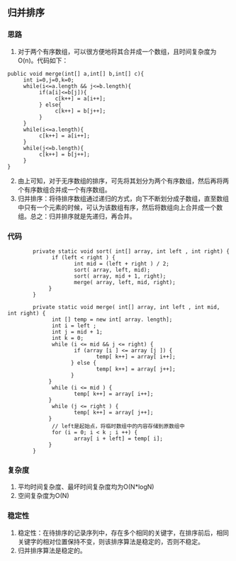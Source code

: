 ## 归并排序  
### 思路  
1. 对于两个有序数组，可以很方便地将其合并成一个数组，且时间复杂度为O(n)。代码如下：  
```  
public void merge(int[] a,int[] b,int[] c){
     int i=0,j=0,k=0;
     while(i<=a.length && j<=b.length){
          if(a[i]<=b[j]){
               c[k++] = a[i++];
          } else{
               c[k++] = b[j++];
          }
     }
     while(i<=a.length){
          c[k++] = a[i++];
     }
     while(j<=b.length){
          c[k++] = b[j++];
     }
}  
```   
2. 由上可知，对于无序数组的排序，可先将其划分为两个有序数组，然后再将两个有序数组合并成一个有序数组。  
3. 归并排序：将待排序数组通过递归的方式，向下不断划分成子数组，直至数组中只有一个元素的时候，可认为该数组有序，然后将数组向上合并成一个数组。总之：归并排序就是先递归，再合并。  
### 代码   
```
        private static void sort( int[] array, int left , int right) {
              if (left < right ) {
                     int mid = (left + right ) / 2;
                     sort( array, left, mid);
                     sort( array, mid + 1, right);
                     merge( array, left, mid, right);
             }
        }

        private static void merge( int[] array, int left , int mid, int right) {
              int [] temp = new int[ array. length];
              int i = left ;
              int j = mid + 1;
              int k = 0;
              while (i <= mid && j <= right) {
                     if (array [i ] <= array [j ]) {  
                            temp[ k++] = array[ i++];
                    } else {
                            temp[ k++] = array[ j++];
                    }
             }
              while (i <= mid ) {
                     temp[ k++] = array[ i++];
             }
              while (j <= right ) {
                     temp[ k++] = array[ j++];
             }
              // left是起始点，将临时数组中的内容存储到原数组中
              for (i = 0; i < k ; i ++) {
                     array[ i + left] = temp[ i];
             }
        }    
```  
### 复杂度   
1. 平均时间复杂度、最坏时间复杂度均为O(N*logN)  
2. 空间复杂度为O(N)  

### 稳定性  
1. 稳定性：在待排序的记录序列中，存在多个相同的关键字，在排序前后，相同关键字的相对位置保持不变，则该排序算法是稳定的，否则不稳定。  
2. 归并排序算法是稳定的。


